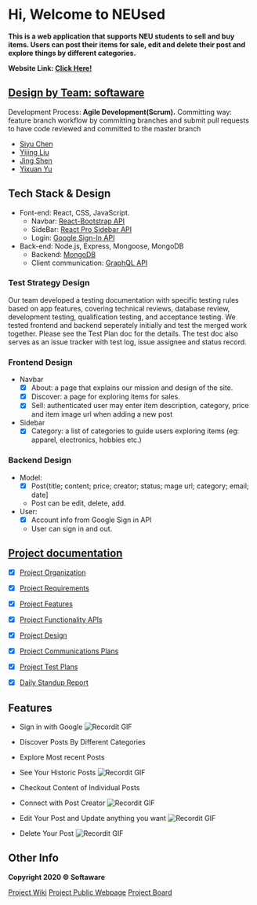 # Hi, Welcome to NEUsed

**This is a web application that supports NEU students to sell and buy items. Users can post their items for sale, edit and delete their post and explore things by different categories.**

**Website Link: [Click Here!](https://neused.herokuapp.com/)**

## [Design by Team: softaware](https://github.ccs.neu.edu/orgs/2020FACS5500SV/teams/project-neused-team)

Development Process: **Agile Development(Scrum).**
Committing way: feature branch workflow by committing branches and submit pull requests to have code reviewed and committed to the master branch

- [Siyu Chen](https://github.ccs.neu.edu/siyuchen2020)
- [Yijing Liu](https://github.ccs.neu.edu/yijingliu)
- [Jing Shen](https://github.ccs.neu.edu/jshen1110)
- [Yixuan Yu](https://github.ccs.neu.edu/nancyyu)

## Tech Stack & Design

- Font-end: React, CSS, JavaScript.  
    * Navbar: [React-Bootstrap API](https://react-bootstrap.github.io/)
    * SideBar: [React Pro Sidebar API](https://www.npmjs.com/package/react-pro-sidebar)
    * Login: [Google Sign-In API](https://developers.google.com/identity) 
- Back-end: Node.js, Express, Mongoose, MongoDB 
   *  Backend: [MongoDB](https://www.mongodb.com/)
    * Client communication: [GraphQL API](https://graphql.org/)
 
### Test Strategy Design

Our team developed a testing documentation with specific testing rules based on app features, covering technical reviews, database review, development testing, qualification testing, and acceptance testing. We tested frontend and backend seperately initially and test the merged work together. Please see the Test Plan doc for the details. The test doc also serves as an issue tracker with test log, issue assignee and status record.

### Frontend Design

- Navbar
    * [x] About: a page that explains our mission and design of the site.
    * [x] Discover: a page for exploring items for sales.
    * [x] Sell: authenticated user may enter item description, category, price and item image url when adding a new post
- Sidebar 
    * [x] Category: a list of categories to guide users exploring items (eg: apparel, electronics, hobbies etc.)

### Backend Design

- Model: 
    * [x] Post{title; content; price; creator; status; mage url; category; email; date]
    * Post can be edit, delete, add. 
- User: 
    * [x] Account info from Google Sign in API
    * User can sign in and out.

## [Project documentation](https://github.ccs.neu.edu/2020FACS5500SV/project-NEUsed/tree/master/docs)

- [x] [Project Organization](https://github.ccs.neu.edu/2020FACS5500SV/project-NEUsed/blob/master/docs/Project%20Organization%20-%20NEUsed.pdf)
- [x] [Project Requirements](https://github.ccs.neu.edu/2020FACS5500SV/project-NEUsed/blob/master/docs/Requirements%20Document%20-%20NEUsed.pdf)
- [x] [Project Features](https://github.ccs.neu.edu/2020FACS5500SV/project-NEUsed/blob/master/docs/Features%20-%20NEUsed%20.pdf)
- [x] [Project Functionality APIs](https://github.ccs.neu.edu/2020FACS5500SV/project-NEUsed/blob/master/docs/Project%20Functionality%20APIs%20-%20NEUsed.pdf)
- [x] [Project Design](https://github.ccs.neu.edu/2020FACS5500SV/project-NEUsed/blob/master/docs/Design%20Doc%20-%20NEUsed.pdf)
- [x] [Project Communications Plans](https://github.ccs.neu.edu/2020FACS5500SV/project-NEUsed/blob/master/docs/Communications%20Plan.pdf)
- [x] [Project Test Plans](https://github.ccs.neu.edu/2020FACS5500SV/project-NEUsed/blob/master/docs/Test%20Plans%20-%20NEUsed.pdf)
- [x] [Daily Standup Report](https://github.ccs.neu.edu/2020FACS5500SV/project-NEUsed/blob/master/docs/Daily%20Standup%20Report%20-%20NEUsed.pdf)


## Features

- Sign in with Google
![Recordit GIF](https://github.ccs.neu.edu/2020FACS5500SV/project-NEUsed/blob/master/docs/images/signin.gif)

- Discover Posts By Different Categories
- Explore Most recent Posts
- See Your Historic Posts
![Recordit GIF](https://github.ccs.neu.edu/2020FACS5500SV/project-NEUsed/blob/master/docs/images/category.gif)

- Checkout Content of Individual Posts
- Connect with Post Creator
![Recordit GIF](https://github.ccs.neu.edu/2020FACS5500SV/project-NEUsed/blob/master/docs/images/buy.gif)

- Edit Your Post and Update anything you want
![Recordit GIF](https://github.ccs.neu.edu/2020FACS5500SV/project-NEUsed/blob/master/docs/images/edit.gif)

- Delete Your Post
![Recordit GIF](https://github.ccs.neu.edu/2020FACS5500SV/project-NEUsed/blob/master/docs/images/delete.gif)




## Other Info

**Copyright 2020 © Softaware**

[Project Wiki](https://github.ccs.neu.edu/2020FACS5500SV/project-NEUsed/wiki)
[Project Public Webpage](https://pages.github.ccs.neu.edu/2020FACS5500SV/project-NEUsed/)
[Project Board](https://github.ccs.neu.edu/2020FACS5500SV/project-NEUsed/projects)
